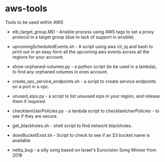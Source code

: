 # aws-tools
Tools to be used within AWS

- elb_target_group.MD - Ansible process using AWS tags to set a proxy protocol in a target group (due to lack of support in ansible).

- upcomingScheduledEvents.sh - A script using aws cli, jq and bash to print out in an easy form all the upcoming aws events across all the regions for your account.

- show-orphaned-volumes.py - a python script (to be used in a lambda), to find any orphaned volumes in ones account.

- create_vpc_service_endpoints.sh - a script to create service endpoints on a port in a vpc.

- unused_eips.py - a script to list unuused eips in your region, and release them if required.

- checkIamUserPolicies.py - a lambda script to checkIamUserPolicies - to see if they are secure.

- get_blackholes.sh - shell script to find network blackholes.

- doesBucketExist.sh - Script to check to see if an S3 bucket name is available

- netta_bug  - a silly song based on Israel's Eurovision Song Winner from 2018 
